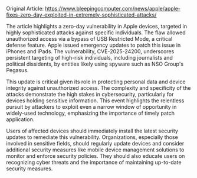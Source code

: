 Original Article: https://www.bleepingcomputer.com/news/apple/apple-fixes-zero-day-exploited-in-extremely-sophisticated-attacks/

The article highlights a zero-day vulnerability in Apple devices, targeted in highly sophisticated attacks against specific individuals. The flaw allowed unauthorized access via a bypass of USB Restricted Mode, a critical defense feature. Apple issued emergency updates to patch this issue in iPhones and iPads. The vulnerability, CVE-2025-24200, underscores persistent targeting of high-risk individuals, including journalists and political dissidents, by entities likely using spyware such as NSO Group's Pegasus.

This update is critical given its role in protecting personal data and device integrity against unauthorized access. The complexity and specificity of the attacks demonstrate the high stakes in cybersecurity, particularly for devices holding sensitive information. This event highlights the relentless pursuit by attackers to exploit even a narrow window of opportunity in widely-used technology, emphasizing the importance of timely patch application.

Users of affected devices should immediately install the latest security updates to remediate this vulnerability. Organizations, especially those involved in sensitive fields, should regularly update devices and consider additional security measures like mobile device management solutions to monitor and enforce security policies. They should also educate users on recognizing cyber threats and the importance of maintaining up-to-date security measures.